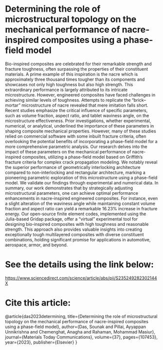 # Determining the role of microstructural topology on the mechanical performance of nacre-inspired composites using a phase-field model

Bio-inspired composites are celebrated for their remarkable strength and fracture toughness, often surpassing the properties of their constituent materials. A prime example of this inspiration is the nacre which is approximately three thousand times tougher than its components and showcases not only high toughness but also high strength. This extraordinary performance is largely attributed to its intricate microstructure. However, engineered composites have faced challenges in achieving similar levels of toughness. Attempts to replicate the “brick–mortar” microstructure of nacre revealed that mere imitation falls short. Recent studies emphasize the critical influence of specific parameters, such as volume fraction, aspect ratio, and tablet waviness angle, on the microstructure effectiveness. Prior investigations, whether experimental, numerical, or analytical, underlined the importance of these parameters in shaping composite mechanical properties. However, many of these studies relied on commercial software with some inbuilt fracture criteria, often overlooking the potential benefits of incorporating a phase-field model for a more comprehensive parametric analysis. Our research delves into the impact of these parameters on the mechanical performance of nacre-inspired composites, utilizing a phase-field model based on Griffith’s fracture criteria for complex crack propagation modeling. We notably reveal the superior performance of geometrically interlocking architecture compared to non-interlocking and rectangular architecture, marking a pioneering parametric exploration of this microstructure using a phase-field model. We validate our findings through experimental and numerical data. In summary, our work demonstrates that by strategically adjusting microstructural parameters, one can achieve optimal performance enhancements in nacre-inspired engineered composites. For instance, even a slight alteration of the waviness angle while maintaining constant volume fraction and aspect ratio can yield a remarkable 16.23% increase in fracture energy. Our open-source finite element codes, implemented using the Julia-based Gridap package, offer a “virtual” experimental tool for designing bio-inspired composites with high toughness and reasonable strength. This approach also provides valuable insights into creating exceptionally tough multilayered composites with diverse constituent combinations, holding significant promise for applications in automotive, aerospace, armor, and beyond.

# See the details using the link below:

https://www.sciencedirect.com/science/article/abs/pii/S235249282302144X

# Cite this article:

@article{das2023determining,
  title={Determining the role of microstructural topology on the mechanical performance of nacre-inspired composites using a phase-field model},
  author={Das, Sounak and Pillai, Ayyappan Unnikrishna and Chemenghat, Anagha and Rahaman, Mohammad Masiur},
  journal={Materials Today Communications},
  volume={37},
  pages={107453},
  year={2023},
  publisher={Elsevier}
}
